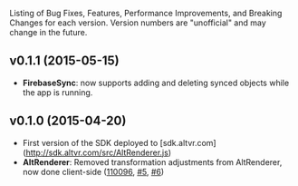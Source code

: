 Listing of Bug Fixes, Features, Performance Improvements, and Breaking Changes for each version. Version numbers are "unofficial" and may change in the future.

## v0.1.1 (2015-05-15)
* **FirebaseSync**: now supports adding and deleting synced objects while the app is running. 

## v0.1.0 (2015-04-20)
* First version of the SDK deployed to [sdk.altvr.com] (http://sdk.altvr.com/src/AltRenderer.js)
* **AltRenderer**: Removed transformation adjustments from AltRenderer, now done client-side 
([110096](../../commit/110096730d26e48d5d3457d5491c0ffbfa1dc7a9), [#5](../../issues/5), [#6](../../issues/6))


